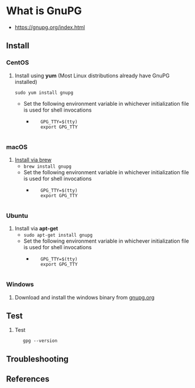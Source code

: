 # What is GnuPG

* <https://gnupg.org/index.html>

## Install

### CentOS

1. Install using **yum** (Most Linux distributions already have GnuPG installed)

    ```console
    sudo yum install gnupg
    ```
   - Set the following environment variable in whichever initialization file is used for shell invocations
      + ```console
           GPG_TTY=$(tty)
           export GPG_TTY
      ``` 

### macOS

1. [Install via brew](https://formulae.brew.sh/formula/gnupg)
	- `brew install gnupg`
   - Set the following environment variable in whichever initialization file is used for shell invocations
      + ```console
           GPG_TTY=$(tty)
           export GPG_TTY
      ``` 

### Ubuntu

1. Install via **apt-get**
   - `sudo apt-get install gnupg`
   - Set the following environment variable in whichever initialization file is used for shell invocations
      + ```console
           GPG_TTY=$(tty)
           export GPG_TTY
      ``` 
   
### Windows

1. Download and install the windows binary from [gnupg.org](https://gnupg.org/download/)

## Test

1. Test

   ```console
      gpg --version
   ```

 ## Troubleshooting

## References